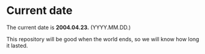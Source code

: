 # Current date

The current date is **2004.04.23.** (YYYY.MM.DD.)

This repository will be good when the world ends, so we will know how long it lasted.